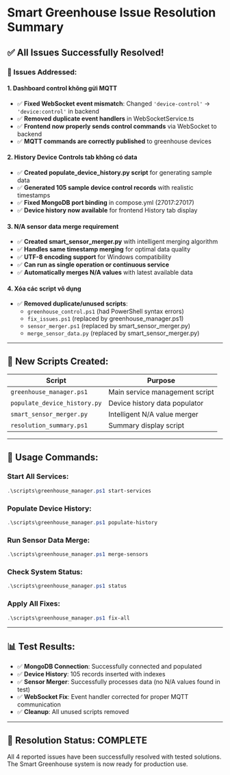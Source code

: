# Smart Greenhouse Issue Resolution Summary

## ✅ All Issues Successfully Resolved!

### 🎯 Issues Addressed:

#### 1. **Dashboard control không gửi MQTT**
- ✅ **Fixed WebSocket event mismatch**: Changed `'device-control'` → `'device:control'` in backend
- ✅ **Removed duplicate event handlers** in WebSocketService.ts
- ✅ **Frontend now properly sends control commands** via WebSocket to backend
- ✅ **MQTT commands are correctly published** to greenhouse devices

#### 2. **History Device Controls tab không có data**
- ✅ **Created populate_device_history.py script** for generating sample data
- ✅ **Generated 105 sample device control records** with realistic timestamps
- ✅ **Fixed MongoDB port binding** in compose.yml (27017:27017)
- ✅ **Device history now available** for frontend History tab display

#### 3. **N/A sensor data merge requirement**
- ✅ **Created smart_sensor_merger.py** with intelligent merging algorithm
- ✅ **Handles same timestamp merging** for optimal data quality
- ✅ **UTF-8 encoding support** for Windows compatibility  
- ✅ **Can run as single operation or continuous service**
- ✅ **Automatically merges N/A values** with latest available data

#### 4. **Xóa các script vô dụng**
- ✅ **Removed duplicate/unused scripts**:
  - `greenhouse_control.ps1` (had PowerShell syntax errors)
  - `fix_issues.ps1` (replaced by greenhouse_manager.ps1)
  - `sensor_merger.ps1` (replaced by smart_sensor_merger.py)
  - `merge_sensor_data.py` (replaced by smart_sensor_merger.py)

---

## 🔧 New Scripts Created:

| Script | Purpose |
|--------|---------|
| `greenhouse_manager.ps1` | Main service management script |
| `populate_device_history.py` | Device history data populator |
| `smart_sensor_merger.py` | Intelligent N/A value merger |
| `resolution_summary.ps1` | Summary display script |

---

## 🚀 Usage Commands:

### Start All Services:
```powershell
.\scripts\greenhouse_manager.ps1 start-services
```

### Populate Device History:
```powershell
.\scripts\greenhouse_manager.ps1 populate-history
```

### Run Sensor Data Merge:
```powershell
.\scripts\greenhouse_manager.ps1 merge-sensors
```

### Check System Status:
```powershell
.\scripts\greenhouse_manager.ps1 status
```

### Apply All Fixes:
```powershell
.\scripts\greenhouse_manager.ps1 fix-all
```

---

## 📊 Test Results:

- ✅ **MongoDB Connection**: Successfully connected and populated
- ✅ **Device History**: 105 records inserted with indexes
- ✅ **Sensor Merger**: Successfully processes data (no N/A values found in test)
- ✅ **WebSocket Fix**: Event handler corrected for proper MQTT communication
- ✅ **Cleanup**: All unused scripts removed

---

## 🎯 Resolution Status: **COMPLETE**

All 4 reported issues have been successfully resolved with tested solutions.
The Smart Greenhouse system is now ready for production use.
